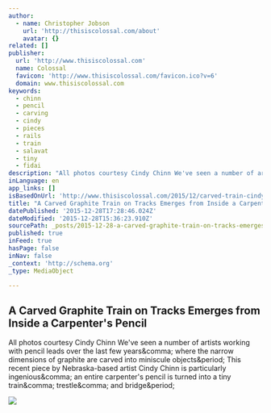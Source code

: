 ```yaml
---
author:
  - name: Christopher Jobson
    url: 'http://thisiscolossal.com/about'
    avatar: {}
related: []
publisher:
  url: 'http://www.thisiscolossal.com'
  name: Colossal
  favicon: 'http://www.thisiscolossal.com/favicon.ico?v=6'
  domain: www.thisiscolossal.com
keywords:
  - chinn
  - pencil
  - carving
  - cindy
  - pieces
  - rails
  - train
  - salavat
  - tiny
  - fidai
description: "All photos courtesy Cindy Chinn We've seen a number of artists working with pencil leads over the last few years, where the narrow dimensions of graphite are carved into miniscule objects. This recent piece by Nebraska-based artist Cindy Chinn is particularly ingenious, an entire carpenter's pencil is turned into a tiny train, trestle, and bridge."
inLanguage: en
app_links: []
isBasedOnUrl: 'http://www.thisiscolossal.com/2015/12/carved-train-cindy-chinn/'
title: "A Carved Graphite Train on Tracks Emerges from Inside a Carpenter's Pencil"
datePublished: '2015-12-28T17:28:46.024Z'
dateModified: '2015-12-28T15:36:23.910Z'
sourcePath: _posts/2015-12-28-a-carved-graphite-train-on-tracks-emerges-from-inside-a-carp.md
published: true
inFeed: true
hasPage: false
inNav: false
_context: 'http://schema.org'
_type: MediaObject

---
```

<article style=""><h1>A Carved Graphite Train on Tracks Emerges from Inside a Carpenter's Pencil</h1><p>All photos courtesy Cindy Chinn We've seen a number of artists working with pencil leads over the last few years&amp;comma; where the narrow dimensions of graphite are carved into miniscule objects&amp;period; This recent piece by Nebraska-based artist Cindy Chinn is particularly ingenious&amp;comma; an entire carpenter's pencil is turned into a tiny train&amp;comma; trestle&amp;comma; and bridge&amp;period;</p><img src="http://www.thisiscolossal.com/wp-content/uploads/2015/12/pencil-1.jpg" /></article>